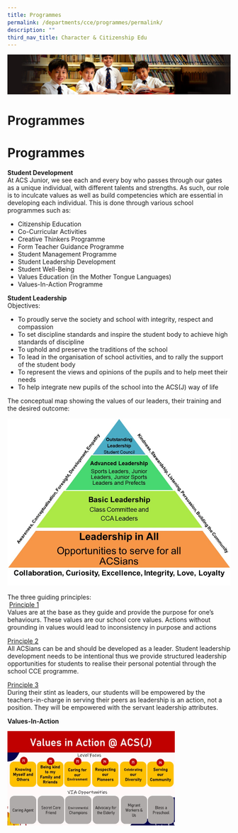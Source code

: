 ```yaml
---
title: Programmes
permalink: /departments/cce/programmes/permalink/
description: ""
third_nav_title: Character & Citizenship Edu
---
```

![](/images/Sub-banner1.jpg)

Programmes
==========
Programmes
==========

**Student Development**<br>
At ACS Junior, we see each and every boy who passes through our gates as a unique individual, with different talents and strengths. As such, our role is to inculcate values as well as build competencies which are essential in developing each individual. This is done through various school programmes such as:

*   Citizenship Education
*   Co-Curricular Activities
*   Creative Thinkers Programme
*   Form Teacher Guidance Programme
*   Student Management Programme
*   Student Leadership Development
*   Student Well-Being
*   Values Education (in the Mother Tongue Languages)
*   Values-In-Action Programme

**Student Leadership**<br>
Objectives:

*   To proudly serve the society and school with integrity, respect and compassion
*   To set discipline standards and inspire the student body to achieve high standards of discipline
*   To uphold and preserve the traditions of the school
*   To lead in the organisation of school activities, and to rally the support of the student body
*   To represent the views and opinions of the pupils and to help meet their needs
*   To help integrate new pupils of the school into the ACS(J) way of life

The conceptual map showing the values of our leaders, their training and the desired outcome:

![](/images/CCE_Leadership_Model.jpg)

The three guiding principles:<br>
 <u>Principle 1</u><br>
Values are at the base as they guide and provide the purpose for one’s behaviours. These values are our school core values. Actions without grounding in values would lead to inconsistency in purpose and actions 

<u>Principle 2</u><br>
All ACSians can be and should be developed as a leader. Student leadership development needs to be intentional thus we provide structured leadership opportunities for students to realise their personal potential through the school CCE programme. 

<u>Principle 3</u><br>
During their stint as leaders, our students will be empowered by the teachers-in-charge in serving their peers as leadership is an action, not a position. They will be empowered with the servant leadership attributes.

**Values-In-Action**

<img src="/images/ccevia.jpg" style="width:75%" align=left>

<br clear="left">